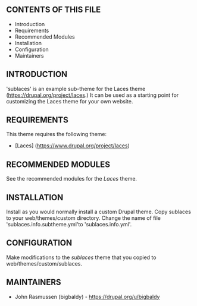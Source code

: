 CONTENTS OF THIS FILE
---------------------

* Introduction
* Requirements
* Recommended Modules
* Installation
* Configuration
* Maintainers

INTRODUCTION
------------

'sublaces' is an example sub-theme for the Laces theme (https://drupal.org/project/laces.)
It can be used as a starting point for customizing the Laces theme for your own website.

REQUIREMENTS
------------

This theme requires the following theme:

* [Laces] (https://www.drupal.org/project/laces)

RECOMMENDED MODULES
-------------------

See the recommended modules for the *Laces* theme.

INSTALLATION
------------

Install as you would normally install a custom Drupal theme. Copy sublaces to your web/themes/custom directory. Change
the name of file 'sublaces.info.subtheme.yml'to 'sublaces.info.yml'.

CONFIGURATION
-------------

Make modifications to the *sublaces* theme that you copied to web/themes/custom/sublaces.

MAINTAINERS
-----------

* John Rasmussen (bigbaldy) - https://drupal.org/u/bigbaldy
